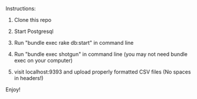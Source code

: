 Instructions:
1. Clone this repo
2. Start Postgresql

3. Run "bundle exec rake db:start" in command line
4. Run "bundle exec shotgun" in command line
(you may not need bundle exec on your computer) 
5. visit localhost:9393 and upload properly formatted CSV files (No spaces in headers!)

Enjoy! 

